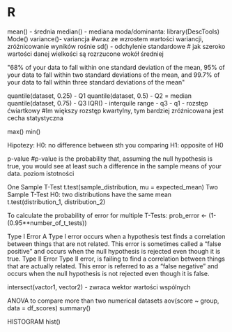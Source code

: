 # R
mean() - średnia
median() - mediana
moda/dominanta: library(DescTools) Mode()
variance()- variancja #wraz ze wzrostem wartości wariancji, zróżnicowanie wyników rośnie
sd() - odchylenie standardowe # jak szeroko wartości danej wielkości są rozrzucone wokół  średniej

"68% of your data to fall within one standard deviation of the mean, 
95% of your data to fall within two standard deviations of the mean, 
and 99.7% of your data to fall within three standard deviations of the mean"

quantile(dataset, 0.25) - Q1 
quantile(dataset, 0.5) - Q2 = median
quantile(dataset, 0.75) - Q3
IQR() - interquile range - q3 - q1 - rozstęp ćwiartkowy #Im większy rozstęp kwartylny, tym bardziej zróżnicowana jest cecha statystyczna

max()
min()

Hipotezy:
H0: no difference between sth you comparing
H1: opposite of H0

p-value #p-value is the probability that, assuming the null hypothesis is true, you would see at least such a difference in the sample means of your data.
poziom istotności 

One Sample T-Test
t.test(sample_distribution, mu = expected_mean)
Two Sample T-Test
H0: two distributions have the same mean
t.test(distribution_1, distribution_2)

To calculate the probability of error for multiple T-Tests:
prob_error <- (1-(0.95**number_of_t_tests))

Type I Error
A Type I error occurs when a hypothesis test finds a correlation between things that are 
not related. This error is sometimes called a “false positive” and occurs when the null hypothesis 
is rejected even though it is true.
Type II Error
Type II error, is failing to find a correlation between things that are actually related. 
This error is referred to as a “false negative” and occurs when the null hypothesis is not 
rejected even though it is false.

intersect(vactor1, vector2) - zwraca wektor wartości wspólnych

ANOVA
to compare more than two numerical datasets
aov(score ~ group, data = df_scores)
summary()

HISTOGRAM
hist()
